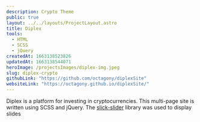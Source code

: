 ```yaml
---
description: Crypto Theme
public: true
layout: ../../layouts/ProjectLayout.astro
title: Diplex
tools:
  - HTML
  - SCSS
  - jQuery
createdAt: 1663138523826
updatedAt: 1663138544071
heroImage: /projectsImages/diplex-img.jpeg
slug: diplex-crypto
githubLink: "https://github.com/octagony/diplexSite"
websiteLink: "https://octagony.github.io/diplexSite/"
---
```


Diplex is a platform for investing in cryptocurrencies. This multi-page site is written using SCSS and jQuery. The [slick-slider](https://kenwheeler.github.io/slick/) library was used to display slides
